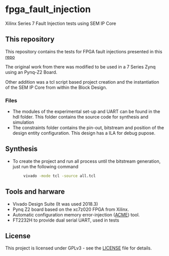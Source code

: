 # fpga_fault_injection
Xilinx Series 7 Fault Injection tests using SEM IP Core

## This repository
This repository contains the tests for FPGA fault injections presented in this [repo](https://github.com/LauraRgz/FPGA-Fault-Injection-Tutorial)

The original work from there was modified to be used in a 7 Series Zynq using an Pynq-Z2 Board.

Other addition was a tcl script based project creation and the instantiation of the SEM IP Core from within the Block Design.

### Files
* The modules of the experimental set-up and UART can be found in the hdl folder. This folder contains the source code for synthesis and simulation
* The constraints folder contains the pin-out, bitstream and position of the design entity configuration. This design has a ILA for debug pupose.

## Synthesis
* To create the project and run all process until the bitstream generation, just run the following command
```bash
        vivado -mode tcl -source all.tcl
```

## Tools and harware
* Vivado Design Suite (It was used 2018.3)
* Pynq Z2 board based on the xc7z020 FPGA from Xilinx.
* Automatic configuration memory error-injection ([ACME](http://www.nebrija.es/aries/acme.htm)) tool.
* FT2232H to provide dual serial UART, used in tests

## License
This project is licensed under GPLv3 - see the [LICENSE](https://github.com/zanonera/fpga_fault_injection/blob/main/LICENSE) file for details.
